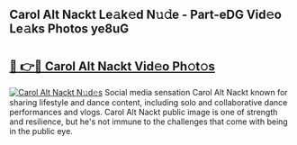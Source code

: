 ## Carol Alt Nackt Le𝚊k𝚎d N𝚞𝚍e - Part-eDG Vid𝚎o Le𝚊ks Photos ye8uG

# <h2><a href="http://fb9tw6g.evod.top/?m=Carol+Alt+Nackt">🔗 👉🔴 Carol Alt Nackt Vid𝚎o Ph𝚘t𝚘s</a></h2>

[![Carol Alt Nackt N𝚞d𝚎s](https://i.imgur.com/8V9OHl7.gif)](http://fb9tw6g.evod.top/?m=Carol+Alt+Nackt)
Social media sensation Carol Alt Nackt known for sharing lifestyle and dance content, including solo and collaborative dance performances and vlogs. Carol Alt Nackt public image is one of strength and resilience, but he's not immune to the challenges that come with being in the public eye. 
